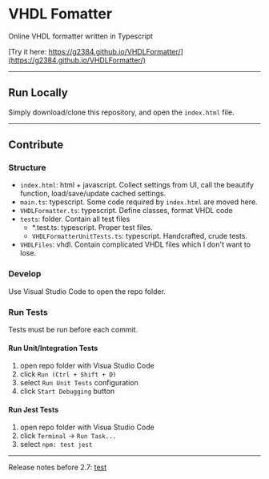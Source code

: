 # VHDL Fomatter

Online VHDL formatter written in Typescript

[Try it here: https://g2384.github.io/VHDLFormatter/](https://g2384.github.io/VHDLFormatter/)

---

## Run Locally

Simply download/clone this repository, and open the `index.html` file.

---

## Contribute

### Structure

- `index.html`: html + javascript. Collect settings from UI, call the beautify function, load/save/update cached settings.
- `main.ts`: typescript. Some code required by `index.html` are moved here.
- `VHDLFormatter.ts`: typescript. Define classes, format VHDL code
- `tests`: folder. Contain all test files
  - *.test.ts: typescript. Proper test files.
  - `VHDLFormatterUnitTests.ts`: typescript. Handcrafted, crude tests.
- `VHDLFiles`: vhdl. Contain complicated VHDL files which I don't want to lose.

### Develop

Use Visual Studio Code to open the repo folder.

### Run Tests

Tests must be run before each commit.

#### Run Unit/Integration Tests

1. open repo folder with Visua Studio Code
2. click `Run (Ctrl + Shift + D)`
3. select `Run Unit Tests` configuration
4. click `Start Debugging` button

#### Run Jest Tests

1. open repo folder with Visua Studio Code
2. click `Terminal` -> `Run Task...`
3. select `npm: test jest`

---

Release notes before 2.7: [test](ReleaseNotes_before27.md)